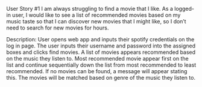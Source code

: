 User Story #1
I am always struggling to find a movie that I like. As a logged-in user, I would like to see a list of recommended movies based on my music taste so that I can discover new movies that I might like, so I don’t need to search for new movies for hours.

Description:
User opens web app and inputs their spotify credentials on the log in page. The user inputs their username and password into the assigned boxes and clicks find movies. A list of movies appears recommended based on the music they listen to. Most recommended movie appear first on the list and continue sequentially down the list from most recommended to least recommended. If no movies can be found, a message will appear stating this. The movies will be matched based on genre of the music they listen to. 


